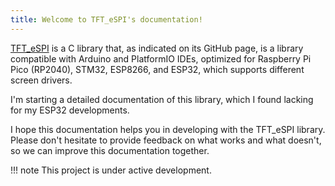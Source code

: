 ```yaml
---
title: Welcome to TFT_eSPI's documentation!
---
```


[TFT_eSPI](https://github.com/Bodmer/TFT_eSPI) is a C library that, as indicated on its GitHub page, is a library 
compatible with Arduino and PlatformIO IDEs, optimized for Raspberry Pi Pico (RP2040), STM32, ESP8266, and ESP32, which
supports different screen drivers.

I'm starting a detailed documentation of this library, which I found lacking for my ESP32 developments.

I hope this documentation helps you in developing with the TFT_eSPI library. Please don't hesitate to provide feedback
on what works and what doesn't, so we can improve this documentation together.

!!! note
    This project is under active development.
